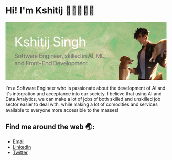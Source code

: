 # Hi! I'm Kshitij 👋🏽👨🏽‍💻

![Banner](https://github.com/notkshitijsingh/notkshitijsingh/blob/main/banner.jpg?raw=true)

I'm a Software Engineer who is passionate about the development of AI and it's integration and acceptance into our society. I believe that using AI and Data Analytics, we can make a lot of jobs of both skilled and unskilled job sector easier to deal with, while making a lot of comodities and services available to everyone more accessible to the masses!

## Find me around the web 🌏:

- [Email](mailto:chaharkshitij@gmail.com)
- [LinkedIn](https://www.linkedin.com/in/kshitijsingh-lnkdin/)
- [Twitter](https://twitter.com/kshitijsinghtwt)
